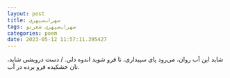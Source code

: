 ```yaml
---
layout: post
title: سهراب‌سپهری
tags: سهراب‌سپهری شعر‌نو
categories: poem
date: 2023-05-12 11:57:11.395427
---
```


شاید این آب روان، می‌رود پای سپیداری، تا فرو شوید اندوه دلی. / دست درویشی شاید، نان خشکیده فرو برده در آب.